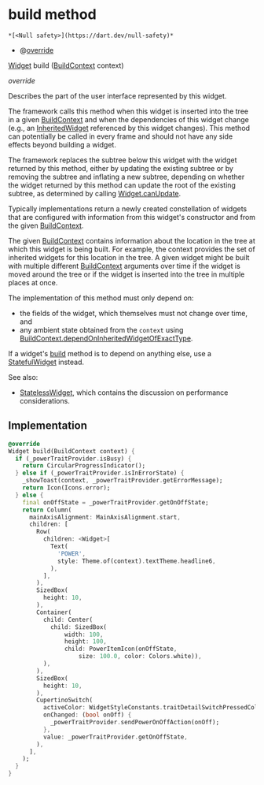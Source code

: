 


# build method




    *[<Null safety>](https://dart.dev/null-safety)*



- @[override](https://api.flutter.dev/flutter/dart-core/override-constant.html)

[Widget](https://api.flutter.dev/flutter/widgets/Widget-class.html) build
([BuildContext](https://api.flutter.dev/flutter/widgets/BuildContext-class.html) context)

_override_



<p>Describes the part of the user interface represented by this widget.</p>
<p>The framework calls this method when this widget is inserted into the tree
in a given <a href="https://api.flutter.dev/flutter/widgets/BuildContext-class.html">BuildContext</a> and when the dependencies of this widget change
(e.g., an <a href="https://api.flutter.dev/flutter/widgets/InheritedWidget-class.html">InheritedWidget</a> referenced by this widget changes). This
method can potentially be called in every frame and should not have any side
effects beyond building a widget.</p>
<p>The framework replaces the subtree below this widget with the widget
returned by this method, either by updating the existing subtree or by
removing the subtree and inflating a new subtree, depending on whether the
widget returned by this method can update the root of the existing
subtree, as determined by calling <a href="https://api.flutter.dev/flutter/widgets/Widget/canUpdate.html">Widget.canUpdate</a>.</p>
<p>Typically implementations return a newly created constellation of widgets
that are configured with information from this widget's constructor and
from the given <a href="https://api.flutter.dev/flutter/widgets/BuildContext-class.html">BuildContext</a>.</p>
<p>The given <a href="https://api.flutter.dev/flutter/widgets/BuildContext-class.html">BuildContext</a> contains information about the location in the
tree at which this widget is being built. For example, the context
provides the set of inherited widgets for this location in the tree. A
given widget might be built with multiple different <a href="https://api.flutter.dev/flutter/widgets/BuildContext-class.html">BuildContext</a>
arguments over time if the widget is moved around the tree or if the
widget is inserted into the tree in multiple places at once.</p>
<p>The implementation of this method must only depend on:</p>
<ul>
<li>the fields of the widget, which themselves must not change over time,
and</li>
<li>any ambient state obtained from the <code>context</code> using
<a href="https://api.flutter.dev/flutter/widgets/BuildContext/dependOnInheritedWidgetOfExactType.html">BuildContext.dependOnInheritedWidgetOfExactType</a>.</li>
</ul>
<p>If a widget's <a href="../../traits_power_widget/PowerWidget/build.md">build</a> method is to depend on anything else, use a
<a href="https://api.flutter.dev/flutter/widgets/StatefulWidget-class.html">StatefulWidget</a> instead.</p>
<p>See also:</p>
<ul>
<li><a href="https://api.flutter.dev/flutter/widgets/StatelessWidget-class.html">StatelessWidget</a>, which contains the discussion on performance considerations.</li>
</ul>



## Implementation

```dart
@override
Widget build(BuildContext context) {
  if (_powerTraitProvider.isBusy) {
    return CircularProgressIndicator();
  } else if (_powerTraitProvider.isInErrorState) {
    _showToast(context, _powerTraitProvider.getErrorMessage);
    return Icon(Icons.error);
  } else {
    final onOffState = _powerTraitProvider.getOnOffState;
    return Column(
      mainAxisAlignment: MainAxisAlignment.start,
      children: [
        Row(
          children: <Widget>[
            Text(
              'POWER',
              style: Theme.of(context).textTheme.headline6,
            ),
          ],
        ),
        SizedBox(
          height: 10,
        ),
        Container(
          child: Center(
            child: SizedBox(
                width: 100,
                height: 100,
                child: PowerItemIcon(onOffState,
                    size: 100.0, color: Colors.white)),
          ),
        ),
        SizedBox(
          height: 10,
        ),
        CupertinoSwitch(
          activeColor: WidgetStyleConstants.traitDetailSwitchPressedColor,
          onChanged: (bool onOff) {
            _powerTraitProvider.sendPowerOnOffAction(onOff);
          },
          value: _powerTraitProvider.getOnOffState,
        ),
      ],
    );
  }
}
```







